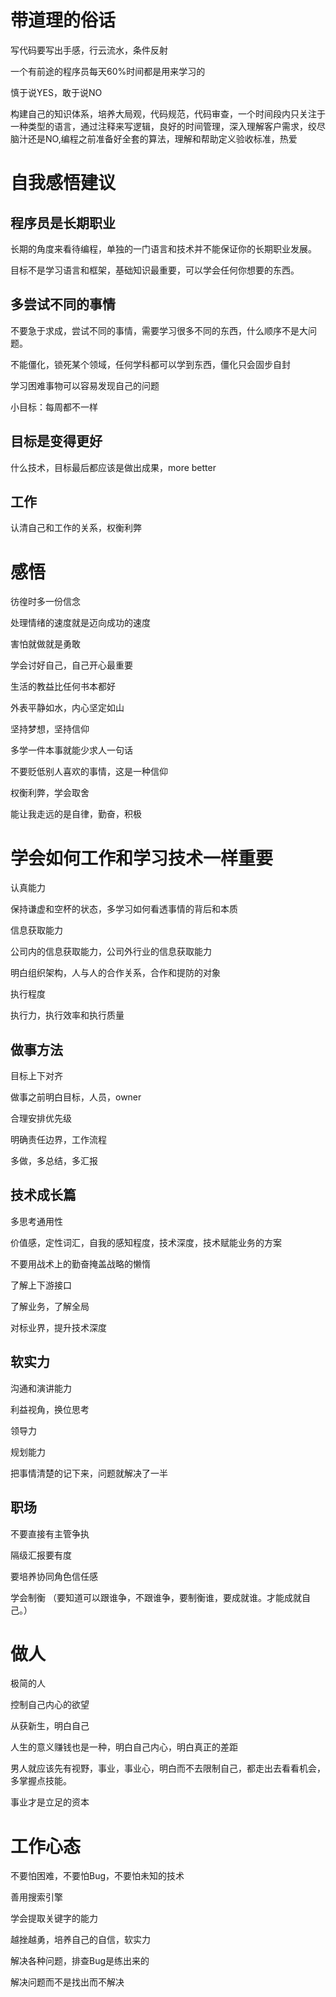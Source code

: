 # 带道理的俗话

写代码要写出手感，行云流水，条件反射

一个有前途的程序员每天60%时间都是用来学习的

慎于说YES，敢于说NO

构建自己的知识体系，培养大局观，代码规范，代码审查，一个时间段内只关注于一种类型的语言，通过注释来写逻辑，良好的时间管理，深入理解客户需求，绞尽脑汁还是NO,编程之前准备好全套的算法，理解和帮助定义验收标准，热爱







# 自我感悟建议

## 程序员是长期职业

长期的角度来看待编程，单独的一门语言和技术并不能保证你的长期职业发展。

目标不是学习语言和框架，基础知识最重要，可以学会任何你想要的东西。

## 多尝试不同的事情

不要急于求成，尝试不同的事情，需要学习很多不同的东西，什么顺序不是大问题。

不能僵化，锁死某个领域，任何学科都可以学到东西，僵化只会固步自封

学习困难事物可以容易发现自己的问题

小目标：每周都不一样

## 目标是变得更好

什么技术，目标最后都应该是做出成果，more better



## 工作

认清自己和工作的关系，权衡利弊

# 感悟

彷徨时多一份信念

处理情绪的速度就是迈向成功的速度

害怕就做就是勇敢

学会讨好自己，自己开心最重要

生活的教益比任何书本都好

外表平静如水，内心坚定如山

坚持梦想，坚持信仰

多学一件本事就能少求人一句话

不要贬低别人喜欢的事情，这是一种信仰

权衡利弊，学会取舍

能让我走远的是自律，勤奋，积极





# 学会如何工作和学习技术一样重要

认真能力

保持谦虚和空杯的状态，多学习如何看透事情的背后和本质



信息获取能力

公司内的信息获取能力，公司外行业的信息获取能力

明白组织架构，人与人的合作关系，合作和提防的对象



执行程度

执行力，执行效率和执行质量



## 做事方法

目标上下对齐

做事之前明白目标，人员，owner

合理安排优先级

明确责任边界，工作流程

多做，多总结，多汇报



## 技术成长篇



多思考通用性

价值感，定性词汇，自我的感知程度，技术深度，技术赋能业务的方案

不要用战术上的勤奋掩盖战略的懒惰

了解上下游接口

了解业务，了解全局

对标业界，提升技术深度



## 软实力

沟通和演讲能力

利益视角，换位思考

领导力

规划能力

把事情清楚的记下来，问题就解决了一半



## 职场

不要直接有主管争执

隔级汇报要有度

要培养协同角色信任感

学会制衡 （要知道可以跟谁争，不跟谁争，要制衡谁，要成就谁。才能成就自己。）





# 做人

极简的人

控制自己内心的欲望



从获新生，明白自己



人生的意义赚钱也是一种，明白自己内心，明白真正的差距



男人就应该先有视野，事业，事业心，明白而不去限制自己，都走出去看看机会，多掌握点技能。

事业才是立足的资本



# 工作心态

不要怕困难，不要怕Bug，不要怕未知的技术

善用搜索引擎

学会提取关键字的能力

越挫越勇，培养自己的自信，软实力

解决各种问题，排查Bug是练出来的

解决问题而不是找出而不解决









